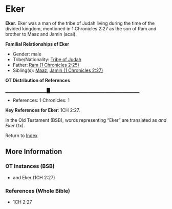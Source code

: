 # Eker
**Eker**. 
Eker was a man of the tribe of Judah living during the time of the divided kingdom, mentioned in 1 Chronicles 2:27 as the son of Ram and brother to Maaz and Jamin (acai). 




**Familial Relationships of Eker**


* Gender: male
* Tribe/Nationality: [Tribe of Judah](../../../groups/md/acai/Judah.md)
* Father: [Ram (1 Chronicles 2:25)](Ram.2.md)
* Sibling(s): [Maaz](Maaz.md), [Jamin (1 Chronicles 2:27)](Jamin.2.md)


**OT Distribution of References**

▁▁▁▁▁▁▁▁▁▁▁▁█▁▁▁▁▁▁▁▁▁▁▁▁▁▁▁▁▁▁▁▁▁▁▁▁▁▁
* References: 1 Chronicles: 1



**Key References for Eker**: 
1CH 2:27. 


In the Old Testament (BSB), words representing “Eker” are translated as 
*and Eker* (1x). 




Return to [Index](00-Index.md)

## More Information

### OT Instances (BSB)

* and Eker (1CH 2:27)



### References (Whole Bible)

* 1CH 2:27



